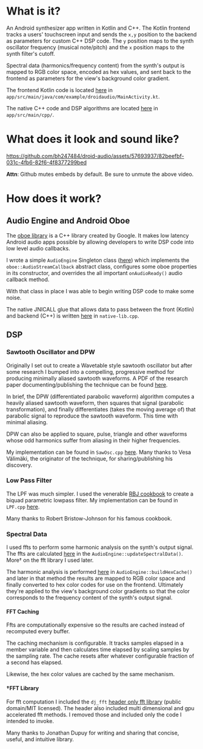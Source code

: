 # What is it?

An Android synthesizer app written in Kotlin and C++. The Kotlin frontend tracks a users' touchscreen input and sends the `x,y` position to the backend as parameters for custom C++ DSP code. The `y` position maps to the synth oscillator frequency (musical note/pitch) and the `x` position maps to the synth filter's cutoff.

Spectral data (harmonics/frequency content) from the synth's output is mapped to RGB color space, encoded as hex values, and sent back to the frontend as parameters for the view's background color gradient.

The frontend Kotlin code is located [here](https://github.com/bh247484/droid-audio/blob/main/app/src/main/java/com/example/droidaudio/MainActivity.kt) in `app/src/main/java/com/example/droidaudio/MainActivity.kt`.

The native C++ code and DSP algorithms are located [here](https://github.com/bh247484/droid-audio/tree/main/app/src/main/cpp) in `app/src/main/cpp/`.

# What does it look and sound like?

https://github.com/bh247484/droid-audio/assets/57693937/82beefbf-031c-4fb6-82f6-4f8377299bed

**Attn**: Github mutes embeds by default. Be sure to unmute the above video.

# How does it work?

## Audio Engine and Android Oboe
The [oboe library](https://github.com/google/oboe) is a C++ library created by Google. It makes low latency Android audio apps possible by allowing developers to write DSP code into low level audio callbacks.

I wrote a simple `AudioEngine` Singleton class ([here](https://github.com/bh247484/droid-audio/blob/main/app/src/main/cpp/AudioEngine.cpp)) which implements the `oboe::AudioStreamCallback` abstract class, configures some oboe properties in its constructor, and overrides the all important `onAudioReady()` audio callback method.

With that class in place I was able to begin writing DSP code to make some noise.

The native JNICALL glue that allows data to pass between the front (Kotlin) and backend (C++) is written [here](https://github.com/bh247484/droid-audio/blob/main/app/src/main/cpp/native-lib.cpp) in `native-lib.cpp`.

## DSP
### Sawtooth Oscillator and DPW

Originally I set out to create a Wavetable style sawtooth oscillator but after some research I bumped into a compelling, progressive method for producing minimally aliased sawtooth waveforms. A PDF of the research paper documenting/publishing the technique can be found [here](https://www.researchgate.net/publication/220386519_Oscillator_and_Filter_Algorithms_for_Virtual_Analog_Synthesis).

In brief, the DPW (differentiated parabolic waveform) algorithm computes a heavily aliased sawtooth waveform, then squares that signal (parabolic transformation), and finally differentiates (takes the moving average of) that parabolic signal to reproduce the sawtooth waveform. This time with minimal aliasing.

DPW can also be applied to square, pulse, triangle and other waveforms whose odd harmonics suffer from aliasing in their higher frequencies.

My implementation can be found in `SawOsc.cpp` [here](https://github.com/bh247484/droid-audio/blob/main/app/src/main/cpp/SawOsc.cpp). Many thanks to Vesa Välimäki, the originator of the technique, for sharing/publishing his discovery.

### Low Pass Filter

The LPF was much simpler. I used the venerable [RBJ cookbook](https://www.w3.org/TR/audio-eq-cookbook/) to create a biquad parametric lowpass filter. My implementation can be found in `LPF.cpp` [here](https://github.com/bh247484/droid-audio/blob/main/app/src/main/cpp/LPF.cpp).

Many thanks to Robert Bristow-Johnson for his famous cookbook.

### Spectral Data

I used ffts to perform some harmonic analysis on the synth's output signal. The ffts are calculated [here](https://github.com/bh247484/droid-audio/blob/main/app/src/main/cpp/AudioEngine.cpp#L85-L106) in the `AudioEngine::updateSpectralData()`. More† on the fft library I used later.

The harmonic analysis is performed [here](https://github.com/bh247484/droid-audio/blob/main/app/src/main/cpp/AudioEngine.cpp#L33-L83) in `AudioEngine::buildHexCache()` and later in that method the results are mapped to RGB color space and finally converted to hex color codes for use on the frontend. Ultimately they're applied to the view's background color gradients so that the color corresponds to the frequency content of the synth's output signal.

#### FFT Caching

Ffts are computationally expensive so the results are cached instead of recomputed every buffer.

The caching mechanism is configurable. It tracks samples elapsed in a member variable and then calculates time elapsed by scaling samples by the sampling rate. The cache resets after whatever configurable fraction of a second has elapsed.

Likewise, the hex color values are cached by the same mechanism.

#### †FFT Library

For fft computation I included the `dj_fft` [header only fft library](https://github.com/jdupuy/dj_fft) (public domain/MIT licensed). The header also included multi dimensional and gpu accelerated fft methods. I removed those and included only the code I intended to invoke.

Many thanks to Jonathan Dupuy for writing and sharing that concise, useful, and intuitive library.
